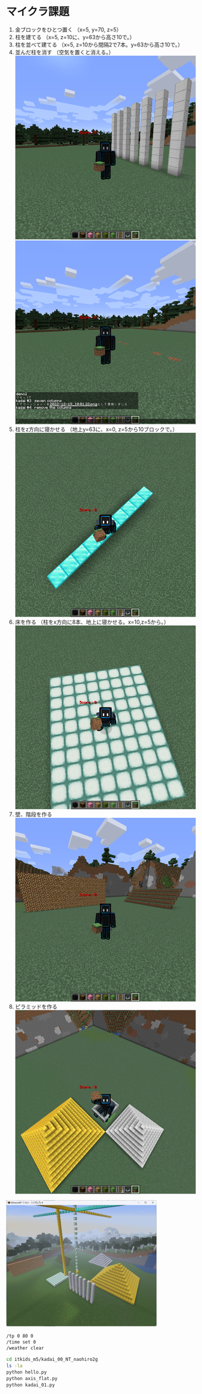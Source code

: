 # マイクラ課題

1. 金ブロックをひとつ置く
（x=5, y=70, z=5）
[](images/pictures/kadai1.png)
1. 柱を建てる
（x=5, z=10に、y=63から高さ10で。）
[](images/pictures/kadai2.png)
1. 柱を並べて建てる
（x=5, z=10から間隔2で7本。y=63から高さ10で。）
[](images/pictures/kadai3.png)
1. 並んだ柱を消す
（空気を置くと消える。）
![](images/pictures/kadai4-1.png)
![](images/pictures/kadai4-2.png)
1. 柱をz方向に寝かせる
（地上y=63に、x=0, z=5から10ブロックで。）
![](images/pictures/kadai5.png)
1. 床を作る
（柱をx方向に8本、地上に寝かせる。x=10,z=5から。）
![](images/pictures/kadai6.png)
1. 壁、階段を作る
![](images/pictures/kadai7.png)
1. ピラミッドを作る
![](images/pictures/kadai8.png)

[<img src="./images/kadai.png" width="400">](./images/kadai.png)

```minecraft
/tp 0 80 0
/time set 0
/weather clear
```

```bash
cd itkids_m5/kadai_00_NT_naohiro2g
ls -la
python hello.py
python axis_flat.py
python kadai_01.py
```
